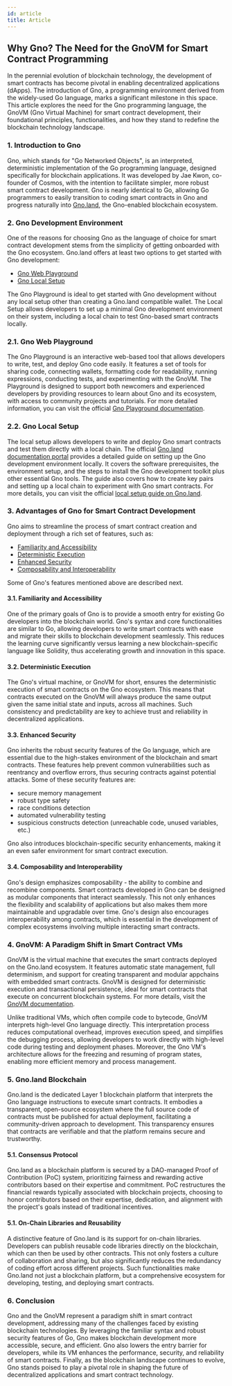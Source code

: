 ```yaml
---
id: article
title: Article
---
```


## Why Gno? The Need for the GnoVM for Smart Contract Programming

In the perennial evolution of blockchain technology, the development of smart contracts has become pivotal in enabling decentralized applications (dApps). The introduction of Gno, a programming environment derived from the widely-used Go language, marks a significant milestone in this space. This article explores the need for the Gno programming language, the GnoVM (Gno Virtual Machine) for smart contract development, their foundational principles, functionalities, and how they stand to redefine the blockchain technology landscape.

### 1. Introduction to Gno

Gno, which stands for "Go Networked Objects", is an interpreted, deterministic implementation of the Go programming language, designed specifically for blockchain applications. It was developed by Jae Kwon, co-founder of Cosmos, with the intention to facilitate simpler, more robust smart contract development. Gno is nearly identical to Go, allowing Go programmers to easily transition to coding smart contracts in Gno and progress naturally into [Gno.land](https://gno.land), the Gno-enabled blockchain ecosystem.

### 2. Gno Development Environment

One of the reasons for choosing Gno as the language of choice for smart contract development stems from the simplicity of getting onboarded with the Gno ecosystem. Gno.land offers at least two options to get started with Gno development:

* [Gno Web Playground](#21-gno-web-playground)
* [Gno Local Setup](#22-gno-local-setup)

The Gno Playground is ideal to get started with Gno development without any local setup other than creating a Gno.land compatible wallet. The Local Setup allows developers to set up a minimal Gno development environment on their system, including a local chain to test Gno-based smart contracts locally.

### 2.1. Gno Web Playground

The Gno Playground is an interactive web-based tool that allows developers to write, test, and deploy Gno code easily. It features a set of tools for sharing code, connecting wallets, formatting code for readability, running expressions, conducting tests, and experimenting with the GnoVM. The Playground is designed to support both newcomers and experienced developers by providing resources to learn about Gno and its ecosystem, with access to community projects and tutorials. For more detailed information, you can visit the official [Gno Playground documentation](https://docs.gno.land/getting-started/playground-start).

### 2.2. Gno Local Setup

The local setup allows developers to write and deploy Gno smart contracts and test them directly with a local chain. The official [Gno.land documentation portal](https://docs.gno.land/) provides a detailed guide on setting up the Gno development environment locally. It covers the software prerequisites, the environment setup, and the steps to install the Gno development toolkit plus other essential Gno tools. The guide also covers how to create key pairs and setting up a local chain to experiment with Gno smart contracts. For more details, you can visit the official [local setup guide on Gno.land](https://docs.gno.land/getting-started/local-setup/).

### 3. Advantages of Gno for Smart Contract Development

Gno aims to streamline the process of smart contract creation and deployment through a rich set of features, such as:

* [Familiarity and Accessibility](#31-familiarity-and-accessibility)
* [Deterministic Execution](#32-deterministic-execution)
* [Enhanced Security](#33-enhanced-security)
* [Composability and Interoperability](#34-composability-and-interoperability)

Some of Gno's features mentioned above are described next.

#### 3.1. Familiarity and Accessibility

One of the primary goals of Gno is to provide a smooth entry for existing Go developers into the blockchain world. Gno's syntax and core functionalities are similar to Go, allowing developers to write smart contracts with ease and migrate their skills to blockchain development seamlessly. This reduces the learning curve significantly versus learning a new blockchain-specific language like Solidity, thus accelerating growth and innovation in this space.

#### 3.2. Deterministic Execution

The Gno's virtual machine, or GnoVM for short, ensures the deterministic execution of smart contracts on the Gno ecosystem. This means that contracts executed on the GnoVM will always produce the same output given the same initial state and inputs, across all machines. Such consistency and predictability are key to achieve trust and reliability in decentralized applications.

#### 3.3. Enhanced Security

Gno inherits the robust security features of the Go language, which are essential due to the high-stakes environment of the blockchain and smart contracts. These features help prevent common vulnerabilities such as reentrancy and overflow errors, thus securing contracts against potential attacks. Some of these security features are:

* secure memory management
* robust type safety
* race conditions detection
* automated vulnerability testing
* suspicious constructs detection (unreachable code, unused variables, etc.)

Gno also introduces blockchain-specific security enhancements, making it an even safer environment for smart contract execution.

#### 3.4. Composability and Interoperability

Gno's design emphasizes composability - the ability to combine and recombine components. Smart contracts developed in Gno can be designed as modular components that interact seamlessly. This not only enhances the flexibility and scalability of applications but also makes them more maintainable and upgradable over time. Gno's design also encourages interoperability among contracts, which is essential in the development of complex ecosystems involving multiple interacting smart contracts.

### 4. GnoVM: A Paradigm Shift in Smart Contract VMs

GnoVM is the virtual machine that executes the smart contracts deployed on the Gno.land ecosystem. It features automatic state management, full determinism, and support for creating transparent and modular appchains with embedded smart contracts. GnoVM is designed for deterministic execution and transactional persistence, ideal for smart contracts that execute on concurrent blockchain systems. For more details, visit the [GnoVM documentation](https://docs.gno.land/concepts/gnovm).

Unlike traditional VMs, which often compile code to bytecode, GnoVM interprets high-level Gno language directly. This interpretation process reduces computational overhead, improves execution speed, and simplifies the debugging process, allowing developers to work directly with high-level code during testing and deployment phases. Moreover, the Gno VM's architecture allows for the freezing and resuming of program states, enabling more efficient memory and process management.

### 5. Gno.land Blockchain

Gno.land is the dedicated Layer 1 blockchain platform that interprets the Gno language instructions to execute smart contracts. It embodies a transparent, open-source ecosystem where the full source code of contracts must be published for actual deployment, facilitating a community-driven approach to development. This transparency ensures that contracts are verifiable and that the platform remains secure and trustworthy.

#### 5.1. Consensus Protocol

Gno.land as a blockchain platform is secured by a DAO-managed Proof of Contribution (PoC) system, prioritizing fairness and rewarding active contributors based on their expertise and commitment. PoC restructures the financial rewards typically associated with blockchain projects, choosing to honor contributors based on their expertise, dedication, and alignment with the project's goals instead of traditional incentives.

#### 5.1. On-Chain Libraries and Reusability

A distinctive feature of Gno.land is its support for on-chain libraries. Developers can publish reusable code libraries directly on the blockchain, which can then be used by other contracts. This not only fosters a culture of collaboration and sharing, but also significantly reduces the redundancy of coding effort across different projects. Such functionalities make Gno.land not just a blockchain platform, but a comprehensive ecosystem for developing, testing, and deploying smart contracts.

### 6. Conclusion

Gno and the GnoVM represent a paradigm shift in smart contract development, addressing many of the challenges faced by existing blockchain technologies. By leveraging the familiar syntax and robust security features of Go, Gno makes blockchain development more accessible, secure, and efficient. Gno also lowers the entry barrier for developers, while its VM enhances the performance, security, and reliability of smart contracts. Finally, as the blockchain landscape continues to evolve, Gno stands poised to play a pivotal role in shaping the future of decentralized applications and smart contract technology.
